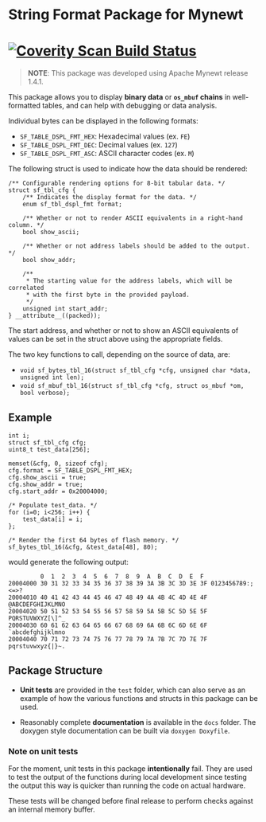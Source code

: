String Format Package for Mynewt
================================

# [![Coverity Scan Build Status](https://scan.coverity.com/projects/16751/badge.svg)](https://scan.coverity.com/projects/microbuilder-mb_sformat)

> **NOTE**: This package was developed using Apache Mynewt release 1.4.1.

This package allows you to display **binary data** or **`os_mbuf` chains** in
well-formatted tables, and can help with debugging or data analysis.

Individual bytes can be displayed in the following formats:

* `SF_TABLE_DSPL_FMT_HEX`: Hexadecimal values (ex. `FE`)
* `SF_TABLE_DSPL_FMT_DEC`: Decimal values (ex. `127`)
* `SF_TABLE_DSPL_FMT_ASC`: ASCII character codes (ex. `M`)

The following struct is used to indicate how the data should be rendered:

```
/** Configurable rendering options for 8-bit tabular data. */
struct sf_tbl_cfg {
    /** Indicates the display format for the data. */
    enum sf_tbl_dspl_fmt format;

    /** Whether or not to render ASCII equivalents in a right-hand column. */
    bool show_ascii;

    /** Whether or not address labels should be added to the output. */
    bool show_addr;

    /**
     * The starting value for the address labels, which will be correlated
     * with the first byte in the provided payload.
     */
    unsigned int start_addr;
} __attribute__((packed));
```

The start address, and whether or not to show an ASCII equivalents of values
can be set in the struct above using the appropriate fields.

The two key functions to call, depending on the source of data, are:

* `void sf_bytes_tbl_16(struct sf_tbl_cfg *cfg, unsigned char *data,
   unsigned int len);`
* `void sf_mbuf_tbl_16(struct sf_tbl_cfg *cfg, struct os_mbuf *om,
   bool verbose);`

## Example

```
int i;
struct sf_tbl_cfg cfg;
uint8_t test_data[256];

memset(&cfg, 0, sizeof cfg);
cfg.format = SF_TABLE_DSPL_FMT_HEX;
cfg.show_ascii = true;
cfg.show_addr = true;
cfg.start_addr = 0x20004000;

/* Populate test_data. */
for (i=0; i<256; i++) {
    test_data[i] = i;
};

/* Render the first 64 bytes of flash memory. */
sf_bytes_tbl_16(&cfg, &test_data[48], 80);
```

would generate the following output:

```
         0  1  2  3  4  5  6  7  8  9  A  B  C  D  E  F
20004000 30 31 32 33 34 35 36 37 38 39 3A 3B 3C 3D 3E 3F 0123456789:;<=>?
20004010 40 41 42 43 44 45 46 47 48 49 4A 4B 4C 4D 4E 4F @ABCDEFGHIJKLMNO
20004020 50 51 52 53 54 55 56 57 58 59 5A 5B 5C 5D 5E 5F PQRSTUVWXYZ[\]^_
20004030 60 61 62 63 64 65 66 67 68 69 6A 6B 6C 6D 6E 6F `abcdefghijklmno
20004040 70 71 72 73 74 75 76 77 78 79 7A 7B 7C 7D 7E 7F pqrstuvwxyz{|}~.
```

## Package Structure

- **Unit tests** are provided in the `test` folder, which can also
serve as an example of how the various functions and structs in this package
can be used.

- Reasonably complete **documentation** is available in the `docs` folder. The
doxygen style documentation can be built via `doxygen Doxyfile`.

### Note on unit tests

For the moment, unit tests in this package **intentionally** fail. They are
used to test the output of the functions during local development since
testing the output this way is quicker than running the code on actual hardware.

These tests will be changed before final release to perform checks against an
internal memory buffer.

